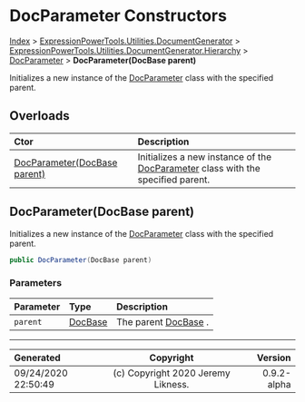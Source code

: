 ﻿# DocParameter Constructors

[Index](../index.md) > [ExpressionPowerTools.Utilities.DocumentGenerator](ExpressionPowerTools.Utilities.DocumentGenerator.a.md) > [ExpressionPowerTools.Utilities.DocumentGenerator.Hierarchy](ExpressionPowerTools.Utilities.DocumentGenerator.Hierarchy.n.md) > [DocParameter](ExpressionPowerTools.Utilities.DocumentGenerator.Hierarchy.DocParameter.cs.md) > **DocParameter(DocBase parent)**

Initializes a new instance of the [DocParameter](ExpressionPowerTools.Utilities.DocumentGenerator.Hierarchy.DocParameter.cs.md) class with the
            specified parent.

## Overloads

| Ctor | Description |
| :-- | :-- |
| [DocParameter(DocBase parent)](#docparameterdocbase-parent) | Initializes a new instance of the [DocParameter](ExpressionPowerTools.Utilities.DocumentGenerator.Hierarchy.DocParameter.cs.md) class with the            specified parent. |

## DocParameter(DocBase parent)

Initializes a new instance of the [DocParameter](ExpressionPowerTools.Utilities.DocumentGenerator.Hierarchy.DocParameter.cs.md) class with the
            specified parent.

```csharp
public DocParameter(DocBase parent)
```

### Parameters

| Parameter | Type | Description |
| :-- | :-- | :-- |
| `parent` | [DocBase](ExpressionPowerTools.Utilities.DocumentGenerator.Hierarchy.DocBase.cs.md) | The parent [DocBase](ExpressionPowerTools.Utilities.DocumentGenerator.Hierarchy.DocBase.cs.md) . |



---

| Generated | Copyright | Version |
| :-- | :-: | --: |
| 09/24/2020 22:50:49 | (c) Copyright 2020 Jeremy Likness. | 0.9.2-alpha |
